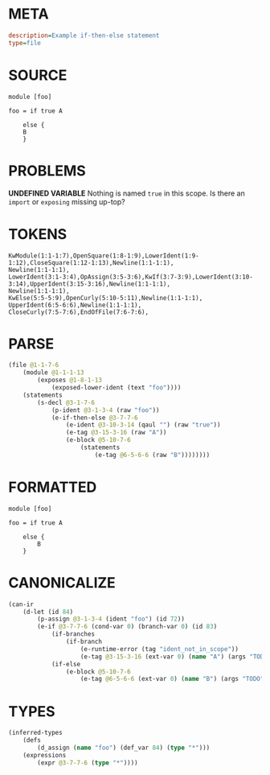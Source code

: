 # META
~~~ini
description=Example if-then-else statement
type=file
~~~
# SOURCE
~~~roc
module [foo]

foo = if true A

    else {
    B
    }
~~~
# PROBLEMS
**UNDEFINED VARIABLE**
Nothing is named `true` in this scope.
Is there an `import` or `exposing` missing up-top?

# TOKENS
~~~zig
KwModule(1:1-1:7),OpenSquare(1:8-1:9),LowerIdent(1:9-1:12),CloseSquare(1:12-1:13),Newline(1:1-1:1),
Newline(1:1-1:1),
LowerIdent(3:1-3:4),OpAssign(3:5-3:6),KwIf(3:7-3:9),LowerIdent(3:10-3:14),UpperIdent(3:15-3:16),Newline(1:1-1:1),
Newline(1:1-1:1),
KwElse(5:5-5:9),OpenCurly(5:10-5:11),Newline(1:1-1:1),
UpperIdent(6:5-6:6),Newline(1:1-1:1),
CloseCurly(7:5-7:6),EndOfFile(7:6-7:6),
~~~
# PARSE
~~~clojure
(file @1-1-7-6
	(module @1-1-1-13
		(exposes @1-8-1-13
			(exposed-lower-ident (text "foo"))))
	(statements
		(s-decl @3-1-7-6
			(p-ident @3-1-3-4 (raw "foo"))
			(e-if-then-else @3-7-7-6
				(e-ident @3-10-3-14 (qaul "") (raw "true"))
				(e-tag @3-15-3-16 (raw "A"))
				(e-block @5-10-7-6
					(statements
						(e-tag @6-5-6-6 (raw "B"))))))))
~~~
# FORMATTED
~~~roc
module [foo]

foo = if true A

	else {
		B
	}
~~~
# CANONICALIZE
~~~clojure
(can-ir
	(d-let (id 84)
		(p-assign @3-1-3-4 (ident "foo") (id 72))
		(e-if @3-7-7-6 (cond-var 0) (branch-var 0) (id 83)
			(if-branches
				(if-branch
					(e-runtime-error (tag "ident_not_in_scope"))
					(e-tag @3-15-3-16 (ext-var 0) (name "A") (args "TODO"))))
			(if-else
				(e-block @5-10-7-6
					(e-tag @6-5-6-6 (ext-var 0) (name "B") (args "TODO")))))))
~~~
# TYPES
~~~clojure
(inferred-types
	(defs
		(d_assign (name "foo") (def_var 84) (type "*")))
	(expressions
		(expr @3-7-7-6 (type "*"))))
~~~
